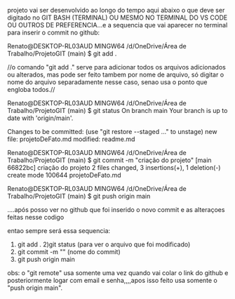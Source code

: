 projeto vai ser desenvolvido ao longo do tempo aqui
abaixo o que deve ser digitado no GIT BASH (TERMINAL) OU MESMO NO TERMINAL DO VS CODE OU OUTROS DE PREFERENCIA...e a sequencia que vai aparecer no terminal  para inserir o commit no github:

Renato@DESKTOP-RL03AUD MINGW64 /d/OneDrive/Área de Trabalho/ProjetoGIT (main)
$ git add .

//o comando "git add ." serve para adicionar todos os arquivos adicionados ou alterados, mas pode ser feito tambem por nome de arquivo, só digitar o nome do arquivo separadamente nesse caso, senao usa o ponto que engloba todos.// 

Renato@DESKTOP-RL03AUD MINGW64 /d/OneDrive/Área de Trabalho/ProjetoGIT (main)
$ git status
On branch main
Your branch is up to date with 'origin/main'.

Changes to be committed:
  (use "git restore --staged <file>..." to unstage)
        new file:   projetoDeFato.md
        modified:   readme.md


Renato@DESKTOP-RL03AUD MINGW64 /d/OneDrive/Área de Trabalho/ProjetoGIT (main)
$ git commit -m "criação do projeto"
[main 66822bc] criação do projeto
 2 files changed, 3 insertions(+), 1 deletion(-)
 create mode 100644 projetoDeFato.md

Renato@DESKTOP-RL03AUD MINGW64 /d/OneDrive/Área de Trabalho/ProjetoGIT (main)
$ git push origin main

....após posso ver no github que foi inserido o novo commit e as alteraçoes feitas nesse codigo

entao sempre será essa sequencia:
1) git add .
2)git status (para ver o arquivo que foi modificado)
3) git commit -m "" (nome do commit)
4) git push origin main

obs: o "git remote" usa somente uma vez quando vai colar o link do github e posteriormente logar com email e senha,,,,apos isso feito usa somente o "push origin main".